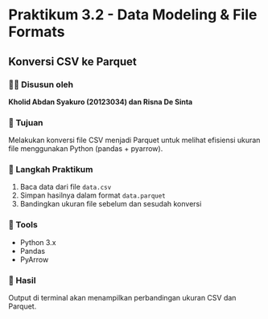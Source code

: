 # Praktikum 3.2 - Data Modeling & File Formats
## Konversi CSV ke Parquet

### 👨‍💻 Disusun oleh
**Kholid Abdan Syakuro (20123034) dan Risna De Sinta**

### 🎯 Tujuan
Melakukan konversi file CSV menjadi Parquet untuk melihat efisiensi ukuran file menggunakan Python (pandas + pyarrow).

### 🧠 Langkah Praktikum
1. Baca data dari file `data.csv`
2. Simpan hasilnya dalam format `data.parquet`
3. Bandingkan ukuran file sebelum dan sesudah konversi

### 🧩 Tools
- Python 3.x  
- Pandas  
- PyArrow  

### 📂 Hasil
Output di terminal akan menampilkan perbandingan ukuran CSV dan Parquet.
